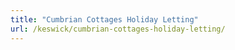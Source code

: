 ```yaml
---
title: "Cumbrian Cottages Holiday Letting"
url: /keswick/cumbrian-cottages-holiday-letting/
---
```

